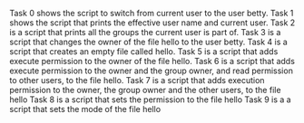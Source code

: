 Task 0 shows the script to switch from current user to the user betty.
Task 1 shows the script that prints the effective user name and current user.
Task 2 is a script that prints all the groups the current user is part of.
Task 3 is a script that changes the owner of the file hello to the user betty.
Task 4 is a script that creates an empty file called hello.
Task 5 is a script that adds execute permission to the owner of the file hello.
Task 6 is a script that adds execute permission to the owner and the group owner, and read permission to other users, to the file hello.
Task 7 is a script that adds execution permission to the owner, the group owner and the other users, to the file hello
Task 8 is a script that sets the permission to the file hello
Task 9 is a a script that sets the mode of the file hello
